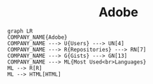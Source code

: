 <h1 align="center">Adobe</h1>

```mermaid
graph LR
COMPANY_NAME{Adobe}
COMPANY_NAME ---> U{Users} ---> UN[4]
COMPANY_NAME ---> R{Repositories} ---> RN[7]
COMPANY_NAME ---> G{Gists} ---> GN[13]
COMPANY_NAME ---> ML{Most Used<br>Languages}
ML --> R[R]
ML --> HTML[HTML]
```

